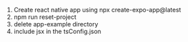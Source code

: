 1. Create react native app using npx create-expo-app@latest
2. npm run reset-project
3. delete app-example directory
4. include jsx in the tsConfig.json